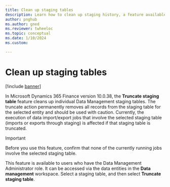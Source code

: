 ```yaml
---
title: Clean up staging tables
description: Learn how to clean up staging history, a feature available to users who have the Data Management Administrator role.
author: pnghub
ms.author: gned
ms.reviewer: twheeloc
ms.topic: conceptual
ms.date: 1/10/2024
ms.custom:

---
```


# Clean up staging tables

[!include [banner](../includes/banner.md)]

In Microsoft Dynamics 365 Finance version 10.0.38, the **Truncate staging table** feature cleans up individual Data Management staging tables. The truncate action permanently removes all records from the staging table for the selected entity and should be used with caution. Currently, the execution of data import/export jobs that involve the selected staging table (imports or exports through staging) is affected if that staging table is truncated.

> [!IMPORTANT]
> Before you use this feature, confirm that none of the currently running jobs involve the selected staging table.

This feature is available to users who have the Data Management Administrator role. It can be accessed via the data entities in the **Data management** workspace. Select a staging table, and then select **Truncate staging table**.
